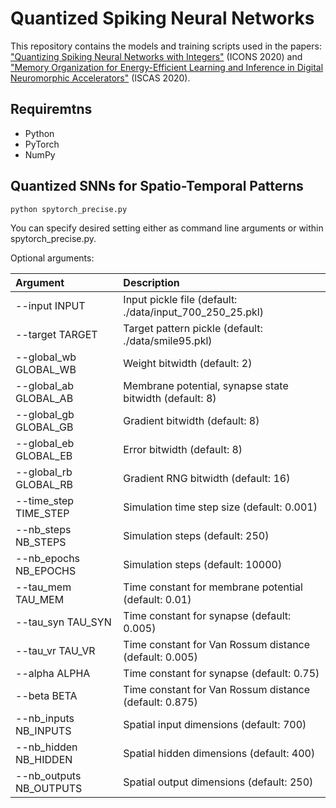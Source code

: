 # Quantized Spiking Neural Networks

This repository contains the models and training scripts used in the papers: ["Quantizing Spiking Neural Networks with Integers"](https://dl.acm.org/doi/abs/10.1145/3407197.3407203) (ICONS 2020) and ["Memory Organization for Energy-Efficient Learning and Inference in Digital Neuromorphic Accelerators"](https://ieeexplore.ieee.org/document/9180443) (ISCAS 2020).

## Requiremtns

- Python
- PyTorch
- NumPy

## Quantized SNNs for Spatio-Temporal Patterns

```
python spytorch_precise.py
```

You can specify desired setting either as command line arguments or within spytorch_precise.py.

Optional arguments:

| Argument               |  Description                                             | 
|:-----------------------|:---------------------------------------------------------|
| --input INPUT          | Input pickle file (default: ./data/input_700_250_25.pkl) |
| --target TARGET        | Target pattern pickle (default: ./data/smile95.pkl)      |
| --global_wb GLOBAL_WB  | Weight bitwidth (default: 2)                             |
| --global_ab GLOBAL_AB  | Membrane potential, synapse state bitwidth (default: 8)  |
| --global_gb GLOBAL_GB  | Gradient bitwidth (default: 8)                           |
| --global_eb GLOBAL_EB  | Error bitwidth (default: 8)                              |
| --global_rb GLOBAL_RB  | Gradient RNG bitwidth (default: 16)                      |
| --time_step TIME_STEP  | Simulation time step size (default: 0.001)               |
| --nb_steps NB_STEPS    | Simulation steps (default: 250)                          |
| --nb_epochs NB_EPOCHS  | Simulation steps (default: 10000)                        |
| --tau_mem TAU_MEM      | Time constant for membrane potential (default: 0.01)     |
| --tau_syn TAU_SYN      | Time constant for synapse (default: 0.005)               |
| --tau_vr TAU_VR        | Time constant for Van Rossum distance (default: 0.005)   |
| --alpha ALPHA          | Time constant for synapse (default: 0.75)                |
| --beta BETA            | Time constant for Van Rossum distance (default: 0.875)   |
| --nb_inputs NB_INPUTS  | Spatial input dimensions (default: 700)                  |
| --nb_hidden NB_HIDDEN  | Spatial hidden dimensions (default: 400)                 |
| --nb_outputs NB_OUTPUTS| Spatial output dimensions (default: 250)                 |